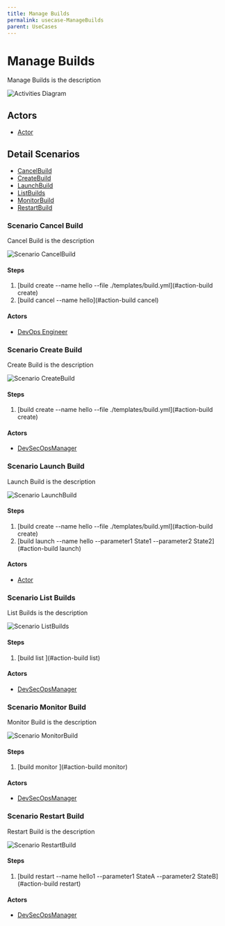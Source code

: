 ```yaml
---
title: Manage Builds
permalink: usecase-ManageBuilds
parent: UseCases
---
```

# Manage Builds

Manage Builds is the description

![Activities Diagram](./Activities.png)

## Actors

* [Actor](actor-actor)











## Detail Scenarios

* [CancelBuild](#scenario-CancelBuild)
* [CreateBuild](#scenario-CreateBuild)
* [LaunchBuild](#scenario-LaunchBuild)
* [ListBuilds](#scenario-ListBuilds)
* [MonitorBuild](#scenario-MonitorBuild)
* [RestartBuild](#scenario-RestartBuild)



### Scenario Cancel Build

Cancel Build is the description

![Scenario CancelBuild](./CancelBuild.png)

#### Steps
1. [build create --name hello --file ./templates/build.yml](#action-build create)
1. [build cancel --name hello](#action-build cancel)

#### Actors

* [DevOps Engineer](actor-devops)



### Scenario Create Build

Create Build is the description

![Scenario CreateBuild](./CreateBuild.png)

#### Steps
1. [build create --name hello --file ./templates/build.yml](#action-build create)

#### Actors

* [DevSecOpsManager](actor-devsecopsmanager)



### Scenario Launch Build

Launch Build is the description

![Scenario LaunchBuild](./LaunchBuild.png)

#### Steps
1. [build create --name hello --file ./templates/build.yml](#action-build create)
1. [build launch --name hello --parameter1 State1 --parameter2 State2](#action-build launch)

#### Actors

* [Actor](actor-actor)



### Scenario List Builds

List Builds is the description

![Scenario ListBuilds](./ListBuilds.png)

#### Steps
1. [build list ](#action-build list)

#### Actors

* [DevSecOpsManager](actor-devsecopsmanager)



### Scenario Monitor Build

Monitor Build is the description

![Scenario MonitorBuild](./MonitorBuild.png)

#### Steps
1. [build monitor ](#action-build monitor)

#### Actors

* [DevSecOpsManager](actor-devsecopsmanager)



### Scenario Restart Build

Restart Build is the description

![Scenario RestartBuild](./RestartBuild.png)

#### Steps
1. [build restart --name hello1 --parameter1 StateA --parameter2 StateB](#action-build restart)

#### Actors

* [DevSecOpsManager](actor-devsecopsmanager)




